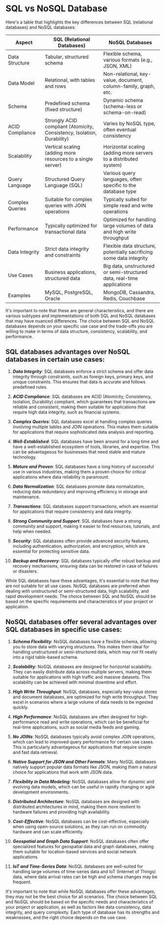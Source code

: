 # SQL vs NoSQL Database

Here's a table that highlights the key differences between SQL (relational databases) and NoSQL databases:

| Aspect          | SQL (Relational Databases)                                              | NoSQL Databases                                                        |
| --------------- | ----------------------------------------------------------------------- | ---------------------------------------------------------------------- |
| Data Structure  | Tabular, structured schema                                              | Flexible schema, various formats (e.g., JSON, XML)                     |
| Data Model      | Relational, with tables and rows                                        | Non-relational, key-value, document, column-family, graph, etc.        |
| Schema          | Predefined schema (fixed structure)                                     | Dynamic schema (schema-less or schema-on-read)                         |
| ACID Compliance | Strongly ACID compliant (Atomicity, Consistency, Isolation, Durability) | Varies by NoSQL type, often eventual consistency                       |
| Scalability     | Vertical scaling (adding more resources to a single server)             | Horizontal scaling (adding more servers to a distributed system)       |
| Query Language  | Structured Query Language (SQL)                                         | Various query languages, often specific to the database type           |
| Complex Queries | Suitable for complex queries with JOIN operations                       | Typically suited for simple read and write operations                  |
| Performance     | Typically optimized for transactional data                              | Optimized for handling large volumes of data and high write throughput |
| Data Integrity  | Strict data integrity and constraints                                   | Flexible data structure, potentially sacrificing some data integrity   |
| Use Cases       | Business applications, structured data                                  | Big data, unstructured or semi-structured data, real-time applications |
| Examples        | MySQL, PostgreSQL, Oracle                                               | MongoDB, Cassandra, Redis, Couchbase                                   |

It's important to note that these are general characteristics, and there are various subtypes and implementations of both SQL and NoSQL databases that may have nuanced differences. The choice between SQL and NoSQL databases depends on your specific use case and the trade-offs you are willing to make in terms of data structure, consistency, scalability, and performance.

## SQL databases advantages over NoSQL databases in certain use cases:

1. **_Data Integrity_**: SQL databases enforce a strict schema and offer data integrity through constraints, such as foreign keys, primary keys, and unique constraints. This ensures that data is accurate and follows predefined rules.

2. **_ACID Compliance_**: SQL databases are ACID (Atomicity, Consistency, Isolation, Durability) compliant, which guarantees that transactions are reliable and consistent, making them suitable for applications that require high data integrity, such as financial systems.

3. **_Complex Queries_**: SQL databases excel at handling complex queries involving multiple tables and JOIN operations. This makes them suitable for applications that require sophisticated data analysis and reporting.

4. **_Well-Established_**: SQL databases have been around for a long time and have a well-established ecosystem of tools, libraries, and expertise. This can be advantageous for businesses that need stable and mature technology.

5. **_Mature and Proven_**: SQL databases have a long history of successful use in various industries, making them a proven choice for critical applications where data reliability is paramount.

6. **_Data Normalization_**: SQL databases promote data normalization, reducing data redundancy and improving efficiency in storage and maintenance.

7. **_Transactions_**: SQL databases support transactions, which are essential for applications that require consistency and data integrity.

8. **_Strong Community and Support_**: SQL databases have a strong community and support, making it easier to find resources, tutorials, and help when needed.

9. **_Security_**: SQL databases often provide advanced security features, including authentication, authorization, and encryption, which are essential for protecting sensitive data.

10. **_Backup and Recovery_**: SQL databases typically offer robust backup and recovery mechanisms, ensuring data can be restored in case of failures or disasters.

While SQL databases have these advantages, it's essential to note that they are not suitable for all use cases. NoSQL databases are preferred when dealing with unstructured or semi-structured data, high scalability, and rapid development needs. The choice between SQL and NoSQL should be based on the specific requirements and characteristics of your project or application.

## NoSQL databases offer several advantages over SQL databases in specific use cases:

1. **_Schema Flexibility_**: NoSQL databases have a flexible schema, allowing you to store data with varying structures. This makes them ideal for handling unstructured or semi-structured data, which may not fit neatly into a rigid table-based schema.

2. **_Scalability_**: NoSQL databases are designed for horizontal scalability. They can easily distribute data across multiple servers, making them suitable for applications with high traffic and massive datasets. This scalability can be achieved with minimal downtime and effort.

3. **_High Write Throughput_**: NoSQL databases, especially key-value stores and document databases, are optimized for high write throughput. They excel in scenarios where a large volume of data needs to be ingested quickly.

4. **_High Performance_**: NoSQL databases are often designed for high-performance read and write operations, which can be beneficial for real-time applications, such as social media feeds and gaming.

5. **_No JOINs_**: NoSQL databases typically avoid complex JOIN operations, which can lead to improved query performance for certain use cases. This is particularly advantageous for applications that require simple and fast data retrieval.

6. **_Native Support for JSON and Other Formats_**: Many NoSQL databases natively support popular data formats like JSON, making them a natural choice for applications that work with JSON data.

7. **_Flexibility in Data Modeling_**: NoSQL databases allow for dynamic and evolving data models, which can be useful in rapidly changing or agile development environments.

8. **_Distributed Architecture_**: NoSQL databases are designed with distributed architectures in mind, making them more resilient to hardware failures and providing high availability.

9. **_Cost-Effective_**: NoSQL databases can be cost-effective, especially when using open-source solutions, as they can run on commodity hardware and can scale efficiently.

10. **_Geospatial and Graph Data Support_**: NoSQL databases often offer specialized features for geospatial data and graph databases, making them suitable for location-based services and social network applications.

11. **_IoT and Time-Series Data_**: NoSQL databases are well-suited for handling large volumes of time-series data and IoT (Internet of Things) data, where data arrival rates can be high and schema changes may be frequent.

It's important to note that while NoSQL databases offer these advantages, they may not be the best choice for all scenarios. The choice between SQL and NoSQL should be based on the specific needs and characteristics of your project or application, as well as factors like data consistency, data integrity, and query complexity. Each type of database has its strengths and weaknesses, and the right choice depends on the use case.
